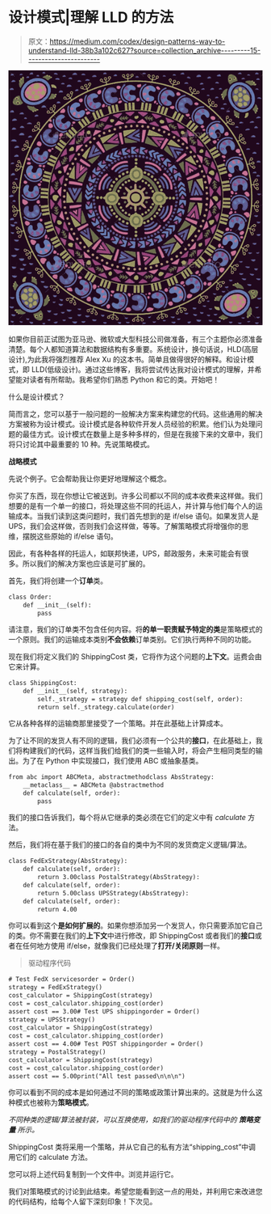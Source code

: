 # 设计模式|理解 LLD 的方法

> 原文：<https://medium.com/codex/design-patterns-way-to-understand-lld-38b3a102c627?source=collection_archive---------15----------------------->

![](img/f3fd4c8f32564dde6760f05185ab5ba1.png)

如果你目前正试图为亚马逊、微软或大型科技公司做准备，有三个主题你必须准备清楚。每个人都知道算法和数据结构有多重要。系统设计，换句话说，HLD(高层设计),为此我将强烈推荐 Alex Xu 的这本书。简单且做得很好的解释。和设计模式，即 LLD(低级设计)。通过这些博客，我将尝试传达我对设计模式的理解，并希望能对读者有所帮助。我希望你们熟悉 Python 和它的类。开始吧！

什么是设计模式？

简而言之，您可以基于一般问题的一般解决方案来构建您的代码。这些通用的解决方案被称为设计模式。设计模式是各种软件开发人员经验的积累。他们认为处理问题的最佳方式。设计模式在数量上是多种多样的，但是在我接下来的文章中，我们将只讨论其中最重要的 10 种。先说策略模式。

**战略模式**

先说个例子。它会帮助我让你更好地理解这个概念。

你买了东西，现在你想让它被送到。许多公司都以不同的成本收费来这样做。我们想要的是有一个单一的接口，将处理这些不同的托运人，并计算与他们每个人的运输成本。当我们读到这类问题时，我们首先想到的是 if/else 语句。如果发货人是 UPS，我们会这样做，否则我们会这样做，等等。了解策略模式将增强你的思维，摆脱这些原始的 if/else 语句。

因此，有各种各样的托运人，如联邦快递，UPS，邮政服务，未来可能会有很多。所以我们的解决方案也应该是可扩展的。

首先，我们将创建一个**订单**类。

```
class Order:
    def __init__(self):
        pass
```

请注意，我们的订单类不包含任何内容。将**的单一职责赋予特定的类**是策略模式的一个原则。我们的运输成本类别**不会依赖**订单类别。它们执行两种不同的功能。

现在我们将定义我们的 ShippingCost 类，它将作为这个问题的**上下文**。运费会由它来计算。

```
class ShippingCost:
    def __init__(self, strategy):
        self._strategy = strategy def shipping_cost(self, order):
        return self._strategy.calculate(order)
```

它从各种各样的运输商那里接受了一个策略。并在此基础上计算成本。

为了让不同的发货人有不同的逻辑，我们必须有一个公共的**接口**，在此基础上，我们将构建我们的代码，这样当我们给我们的类一些输入时，将会产生相同类型的输出。为了在 Python 中实现接口，我们使用 ABC 或抽象基类。

```
from abc import ABCMeta, abstractmethodclass AbsStrategy:
    __metaclass__ = ABCMeta @abstractmethod
    def calculate(self, order):
        pass
```

我们的接口告诉我们，每个将从它继承的类必须在它们的定义中有 *calculate* 方法。

然后，我们将在基于我们的接口的各自的类中为不同的发货商定义逻辑/算法。

```
class FedExStrategy(AbsStrategy):
    def calculate(self, order):
        return 3.00class PostalStrategy(AbsStrategy):
    def calculate(self, order):
        return 5.00class UPSStrategy(AbsStrategy):
    def calculate(self, order):
        return 4.00
```

你可以看到这个**是如何扩展的**。如果你想添加另一个发货人，你只需要添加它自己的类。你不需要在我们的**上下文**中进行修改，即 ShippingCost 或者我们的**接口**或者在任何地方使用 if/else，就像我们已经处理了**打开/关闭原则**一样。

> 驱动程序代码

```
# Test FedX servicesorder = Order()
strategy = FedExStrategy()
cost_calculator = ShippingCost(strategy)
cost = cost_calculator.shipping_cost(order)
assert cost == 3.00# Test UPS shippingorder = Order()
strategy = UPSStrategy()
cost_calculator = ShippingCost(strategy)
cost = cost_calculator.shipping_cost(order)
assert cost == 4.00# Test POST shippingorder = Order()
strategy = PostalStrategy()
cost_calculator = ShippingCost(strategy)
cost = cost_calculator.shipping_cost(order)
assert cost == 5.00print("All test passed\n\n\n")
```

你可以看到不同的成本是如何通过不同的策略或政策计算出来的。这就是为什么这种模式也被称为**策略模式**。

*不同种类的逻辑/算法被封装，可以互换使用，如我们的驱动程序代码中的* ***策略变量*** *所示。*

ShippingCost 类将采用一个策略，并从它自己的私有方法“shipping_cost”中调用它们的 calculate 方法。

您可以将上述代码复制到一个文件中。浏览并运行它。

我们对策略模式的讨论到此结束。希望您能看到这一点的用处，并利用它来改进您的代码结构，给每个人留下深刻印象！下次见。